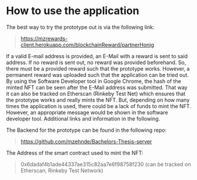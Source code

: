 # How to use the application 
The best way to try the prototype out is via the following link: 
>https://mzrewards-client.herokuapp.com/blockchainReward/partnerHonig

If a valid E-mail address is provided, an E-Mail with a reward is sent to said address. If no reward is sent out, no reward was provided beforehand. So, there must be a provided reward such that the prototype works. However, a permanent reward was uploaded such that the application can be tried out.
By using the Software Developer tool in Google Chrome, the hash of the minted NFT can be seen after the E-Mail address was submitted. That way it can also be tracked on Etherscan (Rinkeby Test Net) which ensures that the prototype works and really mints the NFT. But, depending on how many times the application is used, there could be a lack of funds to mint the NFT. However, an appropriate message would be shown in the software developer tool. Additional links and information in the following.

The Backend for the prototype can be found in the following repo: 
>https://github.com/mzehnde/Bachelors-Thesis-server

The Address of the smart contract used to mint the NFT: 
>0x6dadaf4b1ade44337ae315c82aa7e6f98758f230 (can be tracked on Etherscan, Rinkeby Test Network)









#
